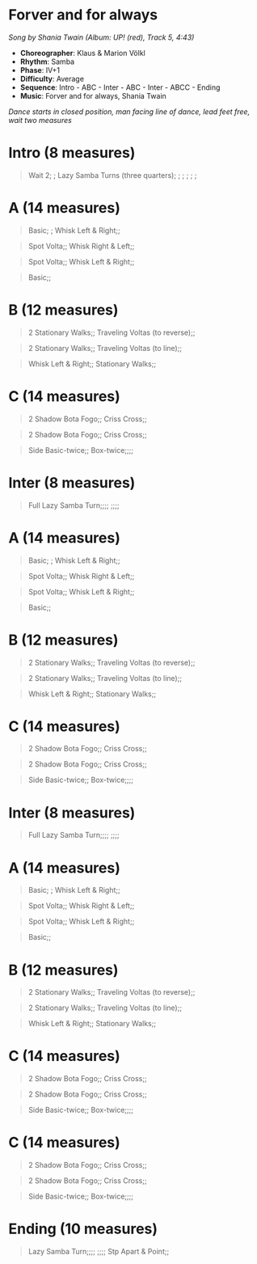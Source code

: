 # Forver and for always
*Song by Shania Twain (Album: UP! (red), Track 5, 4:43)*

* **Choreographer**: Klaus & Marion Völkl
* **Rhythm**: Samba
* **Phase**: IV+1
* **Difficulty**: Average
* **Sequence**: Intro - ABC - Inter - ABC - Inter - ABCC - Ending
* **Music**: Forver and for always, Shania Twain

*Dance starts in closed position, man facing line of dance, lead feet free, wait two measures*

# Intro (8 measures)

> Wait 2; ; Lazy Samba Turns (three quarters); ; ; ; ; ;

# A (14 measures)

> Basic; ; Whisk Left & Right;;

> Spot Volta;; Whisk Right & Left;;

> Spot Volta;; Whisk Left & Right;;

> Basic;;

# B (12 measures)

> 2 Stationary Walks;; Traveling Voltas (to reverse);;

> 2 Stationary Walks;; Traveling Voltas (to line);;

> Whisk Left & Right;; Stationary Walks;;

# C (14 measures)

> 2 Shadow Bota Fogo;; Criss Cross;;

> 2 Shadow Bota Fogo;; Criss Cross;;

> Side Basic-twice;; Box-twice;;;;

# Inter (8 measures)

> Full Lazy Samba Turn;;;; ;;;;

# A (14 measures)

> Basic; ; Whisk Left & Right;;

> Spot Volta;; Whisk Right & Left;;

> Spot Volta;; Whisk Left & Right;;

> Basic;;

# B (12 measures)

> 2 Stationary Walks;; Traveling Voltas (to reverse);;

> 2 Stationary Walks;; Traveling Voltas (to line);;

> Whisk Left & Right;; Stationary Walks;;

# C (14 measures)

> 2 Shadow Bota Fogo;; Criss Cross;;

> 2 Shadow Bota Fogo;; Criss Cross;;

> Side Basic-twice;; Box-twice;;;;

# Inter (8 measures)

> Full Lazy Samba Turn;;;; ;;;;

# A (14 measures)

> Basic; ; Whisk Left & Right;;

> Spot Volta;; Whisk Right & Left;;

> Spot Volta;; Whisk Left & Right;;

> Basic;;

# B (12 measures)

> 2 Stationary Walks;; Traveling Voltas (to reverse);;

> 2 Stationary Walks;; Traveling Voltas (to line);;

> Whisk Left & Right;; Stationary Walks;;

# C (14 measures)

> 2 Shadow Bota Fogo;; Criss Cross;;

> 2 Shadow Bota Fogo;; Criss Cross;;

> Side Basic-twice;; Box-twice;;;;

# C (14 measures)

> 2 Shadow Bota Fogo;; Criss Cross;;

> 2 Shadow Bota Fogo;; Criss Cross;;

> Side Basic-twice;; Box-twice;;;;

# Ending (10 measures)

> Lazy Samba Turn;;;; ;;;; Stp Apart & Point;;

<meta name="x:audio-file" content="s/Shania Twain/Greatest Hits/Shania Twain - Forever and for Always (Pop Red Edit).mp3">